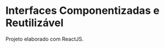 Interfaces Componentizadas e Reutilizável
=========================================

Projeto elaborado com ReactJS.


